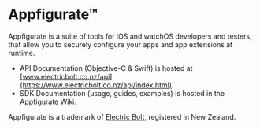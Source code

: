 # Appfigurate™

Appfigurate is a suite of tools for iOS and watchOS developers and testers, that allow you to securely configure your apps and app extensions at runtime. 

- API Documentation (Objective-C & Swift) is hosted at [www.electricbolt.co.nz/api](https://www.electricbolt.co.nz/api/index.html).
- SDK Documentation (usage, guides, examples) is hosted in the [Appfigurate Wiki](https://github.com/electricbolt/appfiguratesdk/wiki).

Appfigurate is a trademark of [Electric Bolt](https://www.electricbolt.co.nz), registered in New Zealand.

